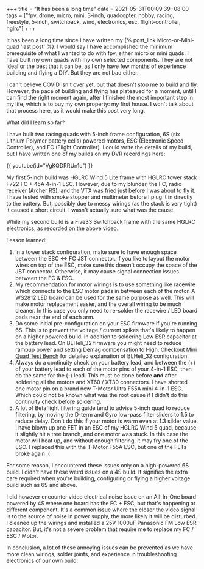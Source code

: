 +++
title = "It has been a long time"
date = 2021-05-31T00:09:39+08:00
tags = ["fpv, drone, micro, mini, 3-inch, quadcopter, hobby, racing, freestyle, 5-inch, switchback, wind, electronics, esc, flight-controller, hglrc"]
+++

It has been a long time since I have written my {% post_link Micro-or-Mini-quad 'last post' %}. I would say I have accomplished the minimum prerequisite of what I wanted to do with fpv, either micro or mini quads. I have built my own quads with my own selected components. They are not ideal or the best that it can be, as I only have few months of experience building and flying a DIY. But they are not bad either. 

I can't believe COVID isn't over yet, but that doesn't stop me to build and fly. However, the pace of building and flying has plateaued for a moment, until I can find the right moment again, after I finished the most important step in my life, which is to buy my own property: my first house. I won't talk about that process here, as it would make this post very long.

What did I learn so far?

I have built two racing quads with 5-inch frame configuration, 6S (six Lithium Polymer battery cells) powered motors, ESC (Electronic Speed Controller), and FC (Flight Controller). I could write the details of my build, but I have written one of my builds on my DVR recordings here:

{{ youtube(id="VgKQDRRUn1c") }}

My first 5-inch build was HGLRC Wind 5 Lite frame with HGLRC tower stack F722 FC + 45A 4-in-1 ESC. However, due to my blunder, the FC, radio receiver (Archer RS), and the VTX was fried just before I was about to fly it. I have tested with smoke stopper and multimeter before I plug it in directly to the battery. But, possibly due to messy wirings (as the stack is very tight) it caused a short circuit. I wasn't actually sure what was the cause.

While my second build is a Five33 Switchback frame with the same HGLRC electronics, as recorded on the above video.

Lesson learned:

 1. In a tower stack configuration, make sure to have enough space between the ESC <-> FC JST connector. If you like to layout the motor wires on top of the ESC, make sure this doesn't occupy the space of the JST connector. Otherwise, it may cause signal connection issues between the FC & ESC. 
 2. My recommendation for motor wirings is to use something like racewire which connects to the ESC motor pads in between each of the motor. A WS2812 LED board can be used for the same purpose as well. This will make motor replacement easier, and the overall wiring to be much cleaner. In this case you only need to re-solder the racewire / LED board pads near the end of each arm.
 3. Do some initial pre-configuration on your ESC firmware if you're running 6S. This is to prevent the voltage / current spikes that's likely to happen on a higher powered build. In addition to soldering Low ESR capacitor at the battery lead. On BLHeli_32 firmware you might need to reduce rampup power and setting Demag compensation to High. Checkout [Mini Quad Test Bench](https://www.miniquadtestbench.com/) for detailed explanation of BLHeli_32 configuration.
 4. Always do a continuity check on your battery lead, and between the (+) of your battery lead to each of the motor pins of your 4-in-1 ESC, then do the same for the (-) lead. This must be done before **and** after soldering all the motors and XT60 / XT30 connectors. I have shorted one motor pin on a brand new T-Motor Ultra F55A mini 4-in-1 ESC. Which could not be known what was the root cause if I didn't do this continuity check before soldering.
 5. A lot of Betaflight filtering guide tend to advise 5-inch quad to reduce filtering, by moving the D-term and Gyro low-pass filter sliders to 1.5 to reduce delay. Don't do this if your motor is warm even at 1.3 silder value. I have blown up one FET in an ESC of my HGLRC Wind 5 quad, because it slightly hit a tree branch, and one motor was stuck. In this case the motor will heat up, and without enough filtering, it may fry one of the ESC. I replaced this with the T-Motor F55A ESC, but one of the FETs broke again :(

For some reason, I encountered these issues only on a high-powered 6S build. I didn't have these weird issues on a 4S build. It signifies the extra care required when you're building, configuring or flying a higher voltage build such as 6S and above. 

I did however encounter video electrical noise issue on an All-In-One board powered by 4S where one board has the FC + ESC, but that's  happening at different component. It's a common issue where the closer the video signal is to the source of noise in power supply, the more likely it will be disturbed. I cleaned up the wirings and installed a 25V 1000uF Panasonic FM Low ESR capacitor. But, it's not a severe problem that require me to replace my FC / ESC / Motor.

In conclusion, a lot of these annoying issues can be prevented as we have more clean wirings, solder joints, and experience in troubleshooting electronics of our own build.
